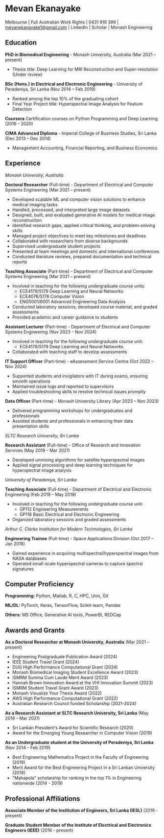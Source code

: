 # Mevan Ekanayake

Melbourne | Full Australian Work Rights | 0431 919 399 | mevanekanayake1@gmail.com | LinkedIn | Scholar | Monash Engineering

## Education

**PhD in Biomedical Engineering** - Monash University, Australia (Mar 2021 – present)
- Thesis title: Deep Learning for MRI Reconstruction and Super-resolution (Under review)

**BSc (Hons.) in Electrical and Electronic Engineering** - University of Peradeniya, Sri Lanka (Nov 2014 – Feb 2019)
- Ranked among the top 10% of the graduating cohort
- Final Year Project title: Hyperspectral Image Analysis for Feature Detection

**Coursera** Certification courses on Python Programming and Deep Learning (2019 - 2020)

**CIMA Advanced Diploma** - Imperial College of Business Studies, Sri Lanka (Dec 2013 – Dec 2014)
- Management Accounting, Financial Reporting, and Business Economics

## Experience

*Monash University, Australia*

**Doctoral Researcher** (Full-time) - Department of Electrical and Computer Systems Engineering (Mar 2021 – present)
- Developed scalable ML and computer vision solutions to enhance medical imaging tasks
- Handled, processed, and interpreted large image datasets
- Designed, built, and evaluated generative AI models for medical image reconstruction
- Identified research gaps, applied critical thinking, and problem-solving skills
- Managed project objectives to meet key milestones and deadlines
- Collaborated with researchers from diverse backgrounds
- Supervised undergraduate student projects
- Presented at team meetings and domestic and international conferences 
- Conducted literature reviews, prepared documentation and technical reports

**Teaching Associate** (Part-time) - Department of Electrical and Computer Systems Engineering (Mar 2021 – present)
- Involved in teaching for the following undergraduate course units:
  - ECE4179/5179 Deep Learning and Neural Networks
  - ECE4076/5176 Computer Vision
  - ENG5001/6001 Advanced Engineering Data Analysis
- Conducted laboratory sessions, developed course material, and graded assessments
- Provided academic and career guidance to students

**Assistant Lecturer** (Part-time) - Department of Electrical and Computer Systems Engineering (Nov 2023 – Nov 2024)
- Involved in teaching for the following undergraduate course unit:
  - ECE4179/5179 Deep Learning and Neural Networks
- Collaborated with teaching staff to develop assessments

**IT Support Officer** (Part-time) - eAssessment Service Centre (Oct 2022 – Nov 2024)
- Supported students and invigilators with IT during exams, ensuring smooth operations
- Maintained issue logs and reported to supervisors
- Applied troubleshooting skills to resolve technical issues promptly

**Data Officer** (Part-time) - Monash University Library (Apr 2023 – Nov 2023)
- Delivered programming workshops for undergraduates and professionals
- Assisted students and professionals in enhancing their data presentation skills

*SLTC Research University, Sri Lanka*

**Research Assistant** (Full-time) - Office of Research and Innovation Services (May 2019 – Mar 2021)
- Developed unmixing algorithms for satellite hyperspectral images
- Applied signal processing and deep learning techniques for hyperspectral image analysis

*University of Peradeniya, Sri Lanka*

**Teaching Associate** (Full-time) - Department of Electrical and Electronic Engineering (Feb 2019 – May 2019)
- Involved in teaching for the following undergraduate course unit:
  - GP112 Engineering Measurements
  - GP118 Basic Electrical and Electronic Engineering
- Organized laboratory sessions and graded assessments

*Arthur C. Clarke Institution for Modern Technologies, Sri Lanka*

**Engineering Trainee** (Full-time) - Space Applications Division (Oct 2017 – Jan 2018)
- Gained experience in acquiring multispectral/hyperspectral images from NASA databases
- Operated small-scale hyperspectral cameras to capture spectral signatures

## Computer Proficiency

**Programming:** Python, Matlab, R, C, HPC, Unix, Git

**ML/DL:** PyTorch, Keras, TensorFlow, Scikit-learn, Pandas

**Others:** MS Office, Generative AI tools, PowerBI, REDCap

## Awards and Grants

**As a Doctoral Researcher at Monash University, Australia** (Mar 2021 – present)
- Engineering Postgraduate Publication Award (2024) 
- IEEE Student Travel Grant (2024)
- DUG High Performance Computational Grant (2024)
- Monash Biomedical Imaging Student Excellence Award (2023)
- ISMRM Summa Cum Laude Merit Award (2023)
- Hannah Brown Innovation Award at the VHI Innovation Summit (2023)
- ISMRM Student Travel Grant Award (2023)
- Monash Visualize Your Thesis Award (2022)
- AWS High Performance Computational Grant (2022)
- Australian Research Council funded Scholarship (2021-2024)

**As a Research Assistant at SLTC Research University, Sri Lanka** (May 2019 – Mar 2021)
- Sri Lankan President's Award for Scientific Research (2020)
- Award for the Emerging Young Researcher in Computer Vision (2019)

**As an Undergraduate student at the University of Peradeniya, Sri Lanka** (Nov 2014 – Feb 2019)
- Best Engineering Mathematics Project in the Faculty of Engineering (2019)
- Merit Award for the Best Engineering Project in a Sri Lankan University (2019)
- "Mahapola" scholarship for ranking in the top 1% in Engineering nationwide (2014 - 2019)

## Professional Affiliations

**Associate Member of the Institution of Engineers, Sri Lanka (IESL)** (2019 - present)

**Graduate Student Member of the Institute of Electrical and Electronics Engineers (IEEE)** (2016 - present)
